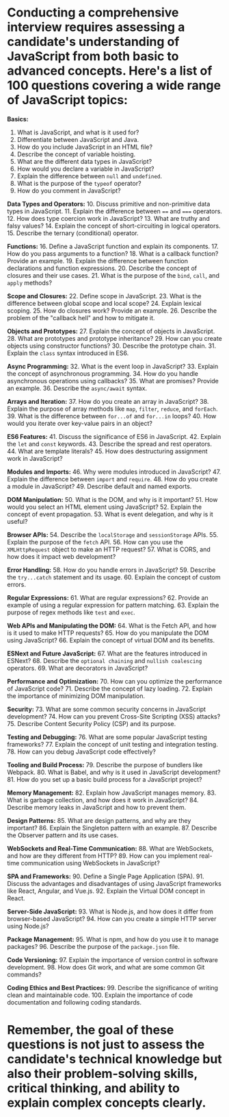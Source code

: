 # Conducting a comprehensive interview requires assessing a candidate's understanding of JavaScript from both basic to advanced concepts. Here's a list of 100 questions covering a wide range of JavaScript topics:

**Basics:**
1. What is JavaScript, and what is it used for?
2. Differentiate between JavaScript and Java.
3. How do you include JavaScript in an HTML file?
4. Describe the concept of variable hoisting.
5. What are the different data types in JavaScript?
6. How would you declare a variable in JavaScript?
7. Explain the difference between `null` and `undefined`.
8. What is the purpose of the `typeof` operator?
9. How do you comment in JavaScript?

**Data Types and Operators:**
10. Discuss primitive and non-primitive data types in JavaScript.
11. Explain the difference between `==` and `===` operators.
12. How does type coercion work in JavaScript?
13. What are truthy and falsy values?
14. Explain the concept of short-circuiting in logical operators.
15. Describe the ternary (conditional) operator.

**Functions:**
16. Define a JavaScript function and explain its components.
17. How do you pass arguments to a function?
18. What is a callback function? Provide an example.
19. Explain the difference between function declarations and function expressions.
20. Describe the concept of closures and their use cases.
21. What is the purpose of the `bind`, `call`, and `apply` methods?

**Scope and Closures:**
22. Define scope in JavaScript.
23. What is the difference between global scope and local scope?
24. Explain lexical scoping.
25. How do closures work? Provide an example.
26. Describe the problem of the "callback hell" and how to mitigate it.

**Objects and Prototypes:**
27. Explain the concept of objects in JavaScript.
28. What are prototypes and prototype inheritance?
29. How can you create objects using constructor functions?
30. Describe the prototype chain.
31. Explain the `class` syntax introduced in ES6.

**Async Programming:**
32. What is the event loop in JavaScript?
33. Explain the concept of asynchronous programming.
34. How do you handle asynchronous operations using callbacks?
35. What are promises? Provide an example.
36. Describe the `async/await` syntax.

**Arrays and Iteration:**
37. How do you create an array in JavaScript?
38. Explain the purpose of array methods like `map`, `filter`, `reduce`, and `forEach`.
39. What is the difference between `for...of` and `for...in` loops?
40. How would you iterate over key-value pairs in an object?

**ES6 Features:**
41. Discuss the significance of ES6 in JavaScript.
42. Explain the `let` and `const` keywords.
43. Describe the spread and rest operators.
44. What are template literals?
45. How does destructuring assignment work in JavaScript?

**Modules and Imports:**
46. Why were modules introduced in JavaScript?
47. Explain the difference between `import` and `require`.
48. How do you create a module in JavaScript?
49. Describe default and named exports.

**DOM Manipulation:**
50. What is the DOM, and why is it important?
51. How would you select an HTML element using JavaScript?
52. Explain the concept of event propagation.
53. What is event delegation, and why is it useful?

**Browser APIs:**
54. Describe the `localStorage` and `sessionStorage` APIs.
55. Explain the purpose of the `fetch` API.
56. How can you use the `XMLHttpRequest` object to make an HTTP request?
57. What is CORS, and how does it impact web development?

**Error Handling:**
58. How do you handle errors in JavaScript?
59. Describe the `try...catch` statement and its usage.
60. Explain the concept of custom errors.

**Regular Expressions:**
61. What are regular expressions?
62. Provide an example of using a regular expression for pattern matching.
63. Explain the purpose of regex methods like `test` and `exec`.

**Web APIs and Manipulating the DOM:**
64. What is the Fetch API, and how is it used to make HTTP requests?
65. How do you manipulate the DOM using JavaScript?
66. Explain the concept of virtual DOM and its benefits.

**ESNext and Future JavaScript:**
67. What are the features introduced in ESNext?
68. Describe the `optional chaining` and `nullish coalescing` operators.
69. What are decorators in JavaScript?

**Performance and Optimization:**
70. How can you optimize the performance of JavaScript code?
71. Describe the concept of lazy loading.
72. Explain the importance of minimizing DOM manipulation.

**Security:**
73. What are some common security concerns in JavaScript development?
74. How can you prevent Cross-Site Scripting (XSS) attacks?
75. Describe Content Security Policy (CSP) and its purpose.

**Testing and Debugging:**
76. What are some popular JavaScript testing frameworks?
77. Explain the concept of unit testing and integration testing.
78. How can you debug JavaScript code effectively?

**Tooling and Build Process:**
79. Describe the purpose of bundlers like Webpack.
80. What is Babel, and why is it used in JavaScript development?
81. How do you set up a basic build process for a JavaScript project?

**Memory Management:**
82. Explain how JavaScript manages memory.
83. What is garbage collection, and how does it work in JavaScript?
84. Describe memory leaks in JavaScript and how to prevent them.

**Design Patterns:**
85. What are design patterns, and why are they important?
86. Explain the Singleton pattern with an example.
87. Describe the Observer pattern and its use cases.

**WebSockets and Real-Time Communication:**
88. What are WebSockets, and how are they different from HTTP?
89. How can you implement real-time communication using WebSockets in JavaScript?

**SPA and Frameworks:**
90. Define a Single Page Application (SPA).
91. Discuss the advantages and disadvantages of using JavaScript frameworks like React, Angular, and Vue.js.
92. Explain the Virtual DOM concept in React.

**Server-Side JavaScript:**
93. What is Node.js, and how does it differ from browser-based JavaScript?
94. How can you create a simple HTTP server using Node.js?

**Package Management:**
95. What is npm, and how do you use it to manage packages?
96. Describe the purpose of the `package.json` file.

**Code Versioning:**
97. Explain the importance of version control in software development.
98. How does Git work, and what are some common Git commands?

**Coding Ethics and Best Practices:**
99. Describe the significance of writing clean and maintainable code.
100. Explain the importance of code documentation and following coding standards.

# Remember, the goal of these questions is not just to assess the candidate's technical knowledge but also their problem-solving skills, critical thinking, and ability to explain complex concepts clearly.